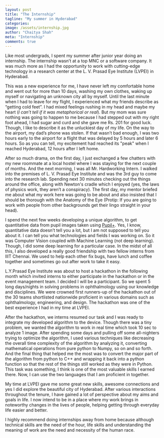 ```yaml
---
layout: post
title: "The Internship"
tagline: "My summer in Hyderabad"
categories:
image: /assets/internship.jpg
author: "Chaitya Shah"
meta: "Internship"
comments: true
---
```



Like most undergrads, I spent my summer after junior year doing an internship. The internship wasn’t at a top MNC or a software company. It was much more as I had the opportunity to work with cutting-edge technology in a research center at the L. V. Prasad Eye Institute (LVPEI) in Hyderabad. 

This was a new experience for me, I have never left my comfortable home and went out for more than 10 days, washing my own clothes, waking up myself or navigating an unknown city all by myself. Until the last minute when I had to leave for my flight, I experienced what my friends describe as “getting cold feet”. I had mixed feelings rushing in my head and maybe my heart (_I can’t tell if it was metaphorical or real_). But my mom was sure nothing was going to happen to me because I had stepped out with my right foot ahead, I had sugar and curd and she gave me Rs. 201 for good luck. Though, I like to describe it as the unluckiest day of my life. On the way to the airport, my dad’s phone was stolen. If that wasn’t bad enough, I was two hours early to the airport for a flight that was delayed by 5 hours and later 6 hours. So as you can tell, my excitement had reached its "peak" when I reached Hyderabad, 12 hours after I left home.

After so much drama, on the first day, I just exchanged a few chatters with my new roommate at a local hostel where I was staying for the next couple of months. And the next morning, I was all Mr. Hardworking Intern. I walked into the premises of L. V. Prasad Eye Institute and was the 3rd guy to come into the research lab. Spending next 30 minutes checking out the things around the office, along with Newton's cradle which I enjoyed (yes, the laws of physics work, they aren’t a conspiracy). The first day, my mentor briefed me about what my work here was going to be about and also insisted that I should be thorough with the Anatomy of the Eye (Protip: If you are going to work with people from other backgrounds get their lingo straight in your head).

I spend the next few weeks developing a unique algorithm, to get quantitative data from pupil images taken using [Pupil+](http://lvpmitra.com/projects/). Yes, I know, quantitative data doesn’t tell you a lot, but I am not supposed to tell you about it. I can tell you what technologies and fields I was working on. So it was Computer Vision coupled with Machine Learning (not deep learning). Though, I did some deep learning for a particular case. In the midst of all this, I also developed a really good friendship with two fellow interns from IIIT Chennai. We used to help each other fix bugs, have lunch and coffee together and sometimes go out after work to take it easy. 

L.Y.Prasad Eye Institute was about to host a hackathon in the following month which invited interns to either participate in the hackathon or in the event management team. I decided I will be a participant. So we spent 5 long days/nights in solving problems in ophthalmology using our knowledge and disciplines. We were crowned first runners-up of the hackathon out of the 30 teams shortlisted nationwide proficient in various domains such as ophthalmology, engineering, and design. The hackathon was one of the best experience I had in my time at LVPEI. 

After the hackathon, we interns resumed our task and I was ready to integrate my developed algorithm to the device. Though there was a tiny problem, we wanted the algorithm to work in real time which took 10 sec to analyze 1 image. After spending some days and pulling off some all-nighters trying to optimize the algorithm, I used various techniques like decreasing the overall time complexity of the algorithm by analyzing it, converting mathematical operations from pure python to Numpy, so on and so forth. And the final thing that helped me the most was to convert the major part of the algorithm from python to C++ and wrapping it back into a python function so that the rest of the things still worked as they were in Python. This task was something, I think is one of the most valuable skills I earned there. Now, I can use the two languages that I am proficient in together.

My time at LVPEI gave me some great new skills, awesome connections and yes I did explore the beautiful city of Hyderabad. After various interactions throughout the tenure, I have gained a lot of perspective about my aims and goals in life. I now intend to be in a place where my work brings in noteworthy changes in the lives of people, helping getting through everyday life easier and better. 

I highly recommend doing internships away from home because although technical skills are the need of the hour, life skills and understanding the meaning of work are the need and necessity of the human race.

